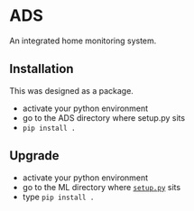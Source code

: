 # ADS
An integrated home monitoring system. 

## Installation
This was designed as a package. 
- activate your python environment
- go to the ADS directory where setup.py sits
- `pip install .`

## Upgrade
- activate your python environment
- go to the ML directory where [`setup.py`](ADS/setup.py) sits
- type `pip install .`
